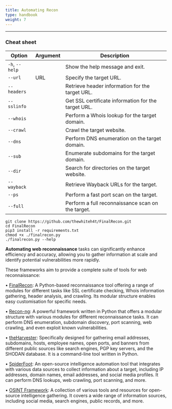```yaml
---
title: Automating Recon
type: handbook
weight: 7
---
```

---

### Cheat sheet

| Option         | Argument | Description                                                     |
|----------------|----------|-----------------------------------------------------------------|
| `-h`, `--help` |          | Show the help message and exit.                                 |
| `--url`        | URL      | Specify the target URL.                                         |
| `--headers`    |          | Retrieve header information for the target URL.                 |
| `--sslinfo`    |          | Get SSL certificate information for the target URL.             |
| `--whois`      |          | Perform a Whois lookup for the target domain.                   |
| `--crawl`      |          | Crawl the target website.                                       |
| `--dns`        |          | Perform DNS enumeration on the target domain.                   |
| `--sub`        |          | Enumerate subdomains for the target domain.                     |
| `--dir`        |          | Search for directories on the target website.                   |
| `--wayback`    |          | Retrieve Wayback URLs for the target.                           |
| `--ps`         |          | Perform a fast port scan on the target.                         |
| `--full`       |          | Perform a full reconnaissance scan on the target.               |

```
git clone https://github.com/thewhiteh4t/FinalRecon.git
cd FinalRecon
pip3 install -r requirements.txt
chmod +x ./finalrecon.py
./finalrecon.py --help
```

**Automating web reconnaissance** tasks can significantly enhance efficiency and accuracy, allowing you to gather information at scale and identify potential vulnerabilities more rapidly.

These frameworks aim to provide a complete suite of tools for web reconnaissance:

• [FinalRecon](https://github.com/thewhiteh4t/FinalRecon): A Python-based reconnaissance tool offering a range of modules for different tasks like SSL certificate checking, Whois information gathering, header analysis, and crawling. Its modular structure enables easy customisation for specific needs.

• [Recon-ng](https://github.com/lanmaster53/recon-ng): A powerful framework written in Python that offers a modular structure with various modules for different reconnaissance tasks. It can perform DNS enumeration, subdomain discovery, port scanning, web crawling, and even exploit known vulnerabilities.

• [theHarvester](https://github.com/laramies/theHarvester): Specifically designed for gathering email addresses, subdomains, hosts, employee names, open ports, and banners from different public sources like search engines, PGP key servers, and the SHODAN database. It is a command-line tool written in Python.

• [SpiderFoot](https://github.com/smicallef/spiderfoot): An open-source intelligence automation tool that integrates with various data sources to collect information about a target, including IP addresses, domain names, email addresses, and social media profiles. It can perform DNS lookups, web crawling, port scanning, and more.

• [OSINT Framework](https://osintframework.com/): A collection of various tools and resources for open-source intelligence gathering. It covers a wide range of information sources, including social media, search engines, public records, and more.
